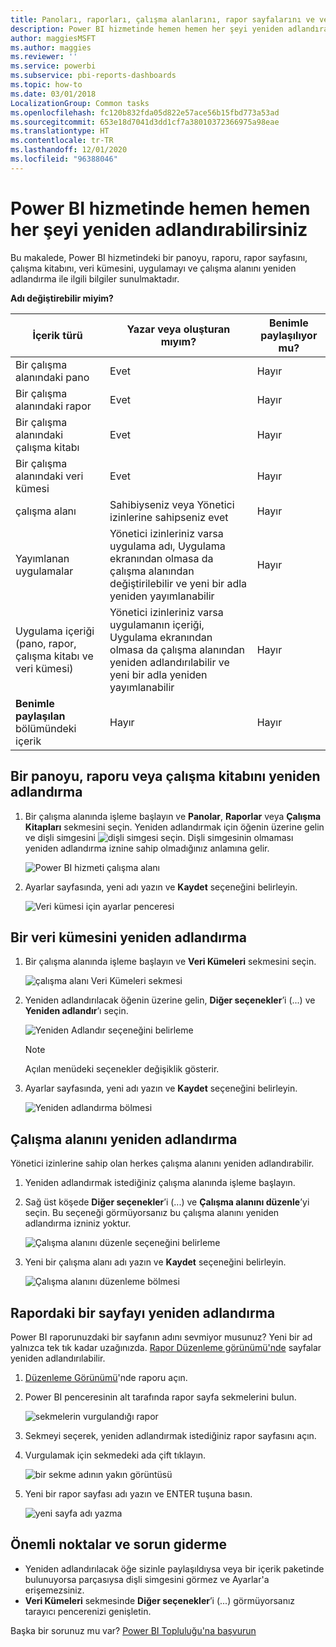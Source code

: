 ```yaml
---
title: Panoları, raporları, çalışma alanlarını, rapor sayfalarını ve veri kümelerini yeniden adlandırma
description: Power BI hizmetinde hemen hemen her şeyi yeniden adlandırabilirsiniz.
author: maggiesMSFT
ms.author: maggies
ms.reviewer: ''
ms.service: powerbi
ms.subservice: pbi-reports-dashboards
ms.topic: how-to
ms.date: 03/01/2018
LocalizationGroup: Common tasks
ms.openlocfilehash: fc120b832fda05d822e57ace56b15fbd773a53ad
ms.sourcegitcommit: 653e18d7041d3dd1cf7a38010372366975a98eae
ms.translationtype: HT
ms.contentlocale: tr-TR
ms.lasthandoff: 12/01/2020
ms.locfileid: "96388046"
---
```

# <a name="rename-almost-anything-in-power-bi-service"></a>Power BI hizmetinde hemen hemen her şeyi yeniden adlandırabilirsiniz
Bu makalede, Power BI hizmetindeki bir panoyu, raporu, rapor sayfasını, çalışma kitabını, veri kümesini, uygulamayı ve çalışma alanını yeniden adlandırma ile ilgili bilgiler sunulmaktadır.

**Adı değiştirebilir miyim?**

| İçerik türü | Yazar veya oluşturan mıyım? | Benimle paylaşılıyor mu? |
| --- | --- | --- |
| Bir çalışma alanındaki pano |Evet |Hayır |
| Bir çalışma alanındaki rapor |Evet |Hayır |
| Bir çalışma alanındaki çalışma kitabı |Evet |Hayır |
| Bir çalışma alanındaki veri kümesi |Evet |Hayır |
| çalışma alanı |Sahibiyseniz veya Yönetici izinlerine sahipseniz evet |Hayır |
| Yayımlanan uygulamalar |Yönetici izinleriniz varsa uygulama adı, Uygulama ekranından olmasa da çalışma alanından değiştirilebilir ve yeni bir adla yeniden yayımlanabilir |Hayır |
| Uygulama içeriği (pano, rapor, çalışma kitabı ve veri kümesi) |Yönetici izinleriniz varsa uygulamanın içeriği, Uygulama ekranından olmasa da çalışma alanından yeniden adlandırılabilir ve yeni bir adla yeniden yayımlanabilir |Hayır |
| **Benimle paylaşılan** bölümündeki içerik |Hayır |Hayır |

## <a name="rename-a-dashboard-report-or-workbook"></a>Bir panoyu, raporu veya çalışma kitabını yeniden adlandırma
1. Bir çalışma alanında işleme başlayın ve **Panolar**, **Raporlar**  veya **Çalışma Kitapları** sekmesini seçin. Yeniden adlandırmak için öğenin üzerine gelin ve dişli simgesini ![dişli simgesi](media/service-rename/powerbi-cog-icon.png) seçin. Dişli simgesinin olmaması yeniden adlandırma iznine sahip olmadığınız anlamına gelir.
   
   ![Power BI hizmeti çalışma alanı](media/service-rename/power-bi-workspace-dashboards.png)
2. Ayarlar sayfasında, yeni adı yazın ve **Kaydet** seçeneğini belirleyin.
   
   ![Veri kümesi için ayarlar penceresi](media/service-rename/power-bi-rename-dashboard2.png)

## <a name="rename-a-dataset"></a>Bir veri kümesini yeniden adlandırma
1. Bir çalışma alanında işleme başlayın ve **Veri Kümeleri** sekmesini seçin.
   
   ![çalışma alanı Veri Kümeleri sekmesi](media/service-rename/power-bi-ellipses.png)
2. Yeniden adlandırılacak öğenin üzerine gelin, **Diğer seçenekler**’i (...) ve **Yeniden adlandır**’ı seçin.  
   
      ![Yeniden Adlandır seçeneğini belirleme](media/service-rename/power-bi-rename-datasets.png)
   
   > [!NOTE]
   > Açılan menüdeki seçenekler değişiklik gösterir.
   > 
   > 
3. Ayarlar sayfasında, yeni adı yazın ve **Kaydet** seçeneğini belirleyin.
   
     ![Yeniden adlandırma bölmesi](media/service-rename/power-bi-rename.png)

## <a name="rename-a-workspace"></a>Çalışma alanını yeniden adlandırma
Yönetici izinlerine sahip olan herkes çalışma alanını yeniden adlandırabilir.

1. Yeniden adlandırmak istediğiniz çalışma alanında işleme başlayın.
2. Sağ üst köşede **Diğer seçenekler**’i (...) ve **Çalışma alanını düzenle**’yi seçin. Bu seçeneği görmüyorsanız bu çalışma alanını yeniden adlandırma izniniz yoktur. 
   
    ![Çalışma alanını düzenle seçeneğini belirleme](media/service-rename/power-bi-edit-workspace.png)
3. Yeni bir çalışma alanı adı yazın ve **Kaydet** seçeneğini belirleyin.
   
   ![Çalışma alanını düzenleme bölmesi](media/service-rename/power-bi-workspace-rename.png)

## <a name="rename-a-page-in-a-report"></a>Rapordaki bir sayfayı yeniden adlandırma
Power BI raporunuzdaki bir sayfanın adını sevmiyor musunuz?  Yeni bir ad yalnızca tek tık kadar uzağınızda. [Rapor Düzenleme görünümü'nde](service-interact-with-a-report-in-editing-view.md) sayfalar yeniden adlandırılabilir.

1. [Düzenleme Görünümü](../consumer/end-user-reading-view.md)'nde raporu açın.
2. Power BI penceresinin alt tarafında rapor sayfa sekmelerini bulun.
   
    ![sekmelerin vurgulandığı rapor](media/service-rename/report-page-tabs-new.png)
3. Sekmeyi seçerek, yeniden adlandırmak istediğiniz rapor sayfasını açın.
4. Vurgulamak için sekmedeki ada çift tıklayın.  
   
    ![bir sekme adının yakın görüntüsü](media/service-rename/hilite-tab.png)
5. Yeni bir rapor sayfası adı yazın ve ENTER tuşuna basın.
   
    ![yeni sayfa adı yazma](media/service-rename/new-name.png)

## <a name="considerations-and-troubleshooting"></a>Önemli noktalar ve sorun giderme
* Yeniden adlandırılacak öğe sizinle paylaşıldıysa veya bir içerik paketinde bulunuyorsa parçasıysa dişli simgesini görmez ve Ayarlar'a erişemezsiniz.
* **Veri Kümeleri** sekmesinde **Diğer seçenekler**’i (...) görmüyorsanız tarayıcı pencerenizi genişletin.

Başka bir sorunuz mu var? [Power BI Topluluğu'na başvurun](https://community.powerbi.com/)
